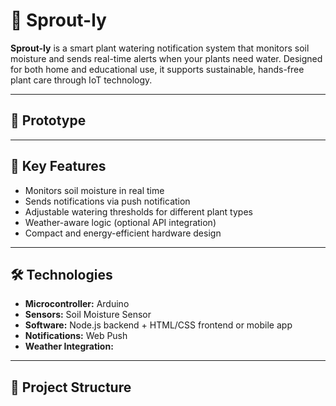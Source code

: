 # 🌿 Sprout-ly

**Sprout-ly** is a smart plant watering notification system that monitors soil moisture and sends real-time alerts when your plants need water. Designed for both home and educational use, it supports sustainable, hands-free plant care through IoT technology.

---

## 📸 Prototype


---

## 🌱 Key Features

- Monitors soil moisture in real time  
- Sends notifications via push notification  
- Adjustable watering thresholds for different plant types  
- Weather-aware logic (optional API integration)  
- Compact and energy-efficient hardware design  

---

## 🛠 Technologies

- **Microcontroller:** Arduino  
- **Sensors:** Soil Moisture Sensor  
- **Software:** Node.js backend + HTML/CSS frontend or mobile app  
- **Notifications:** Web Push  
- **Weather Integration:**  

---

## 📂 Project Structure

